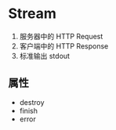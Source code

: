 # Stream

1. 服务器中的 HTTP Request
1. 客户端中的 HTTP Response
1. 标准输出 stdout

## 属性

+ destroy
+ finish
+ error